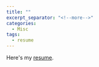 ```yaml
---
title: ""
excerpt_separator: "<!--more-->"
categories:
  - Misc
tags:
  - resume
---
```


Here's my [resume](https://drive.google.com/file/d/1nlR4wAlf0SobxE8aeiXH1ugpIlRmDXpX/view?usp=sharing).